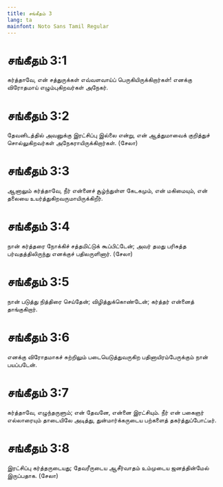 ```yaml
---
title: சங்கீதம் 3
lang: ta
mainfont: Noto Sans Tamil Regular
---
```


# சங்கீதம் 3:1

கர்த்தாவே, என் சத்துருக்கள் எவ்வளவாய்ப் பெருகியிருக்கிறார்கள்! எனக்கு விரோதமாய் எழும்புகிறவர்கள் அநேகர்.

# சங்கீதம் 3:2

தேவனிடத்தில் அவனுக்கு இரட்சிப்பு இல்லை என்று, என் ஆத்துமாவைக் குறித்துச் சொல்லுகிறவர்கள் அநேகராயிருக்கிறார்கள். (சேலா)

# சங்கீதம் 3:3

ஆனாலும் கர்த்தாவே, நீர் என்னைச் சூழ்ந்துள்ள கேடகமும், என் மகிமையும், என் தலையை உயர்த்துகிறவருமாயிருக்கிறீர்.

# சங்கீதம் 3:4

நான் கர்த்தரை நோக்கிச் சத்தமிட்டுக் கூப்பிட்டேன்; அவர் தமது பரிசுத்த பர்வதத்திலிருந்து எனக்குச் பதிலருளினார். (சேலா)

# சங்கீதம் 3:5

நான் படுத்து நித்திரை செய்தேன்; விழித்துக்கொண்டேன்; கர்த்தர் என்னைத் தாங்குகிறார்.

# சங்கீதம் 3:6

எனக்கு விரோதமாகச் சுற்றிலும் படையெடுத்துவருகிற பதினாயிரம்பேருக்கும் நான் பயப்படேன்.

# சங்கீதம் 3:7

கர்த்தாவே, எழுந்தருளும்; என் தேவனே, என்னை இரட்சியும். நீர் என் பகைஞர் எல்லாரையும் தாடையிலே அடித்து, துன்மார்க்கருடைய பற்களைத் தகர்த்துப்போட்டீர்.

# சங்கீதம் 3:8

இரட்சிப்பு கர்த்தருடையது; தேவரீருடைய ஆசீர்வாதம் உம்முடைய ஜனத்தின்மேல் இருப்பதாக. (சேலா)

